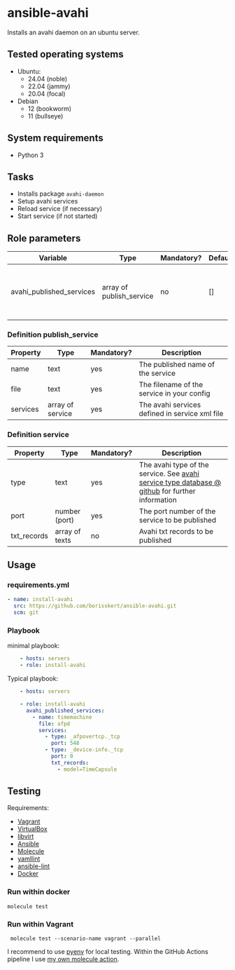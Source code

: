 # ansible-avahi

Installs an avahi daemon on an ubuntu server.

## Tested operating systems

* Ubuntu:
    * 24.04 (noble)
    * 22.04 (jammy)
    * 20.04 (focal)
* Debian
    * 12 (bookworm)
    * 11 (bullseye)

## System requirements

* Python 3

## Tasks

* Installs package `avahi-daemon`
* Setup avahi services
* Reload service (if necessary)
* Start service (if not started)

## Role parameters

| Variable                 | Type                     | Mandatory? | Default | Description                                  |
|--------------------------|--------------------------|------------|---------|----------------------------------------------|
| avahi_published_services | array of publish_service | no         | []      | The services to be published by avahi daemon |

### Definition publish_service

| Property | Type             | Mandatory? | Description                                    |
|----------|------------------|------------|------------------------------------------------|
| name     | text             | yes        | The published name of the service              |
| file     | text             | yes        | The filename of the service in your config     |
| services | array of service | yes        | The avahi services defined in service xml file |

### Definition service

| Property    | Type           | Mandatory? | Description                                                                                                                                                                         |
|-------------|----------------|------------|-------------------------------------------------------------------------------------------------------------------------------------------------------------------------------------|
| type        | text           | yes        | The avahi type of the service. See [avahi service type database @ github](https://github.com/lathiat/avahi/blob/master/service-type-database/service-types) for further information |
| port        | number (port)  | yes        | The port number of the service to be published                                                                                                                                      |
| txt_records | array of texts | no         | Avahi txt records to be published                                                                                                                                                   |

## Usage

### requirements.yml

```yaml
- name: install-avahi
  src: https://github.com/borisskert/ansible-avahi.git
  scm: git
```

### Playbook

minimal playbook:

```yaml
    - hosts: servers
    - role: install-avahi
```

Typical playbook:

```yaml
    - hosts: servers

    - role: install-avahi
      avahi_published_services:
        - name: timemachine
          file: afpd
          services:
            - type: _afpovertcp._tcp
              port: 548
            - type: _device-info._tcp
              port: 0
              txt_records:
                - model=TimeCapsule
```

## Testing

Requirements:

* [Vagrant](https://www.vagrantup.com/)
* [VirtualBox](https://www.virtualbox.org/)
* [libvirt](https://libvirt.org/)
* [Ansible](https://docs.ansible.com/)
* [Molecule](https://molecule.readthedocs.io/en/latest/index.html)
* [yamllint](https://yamllint.readthedocs.io/en/stable/#)
* [ansible-lint](https://docs.ansible.com/ansible-lint/)
* [Docker](https://docs.docker.com/)

### Run within docker

```shell script
molecule test
```

### Run within Vagrant

```shell script
 molecule test --scenario-name vagrant --parallel
```

I recommend to use [pyenv](https://github.com/pyenv/pyenv) for local testing.
Within the GitHub Actions pipeline I use [my own molecule action](https://github.com/borisskert/molecule-action).
